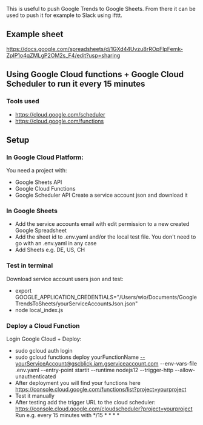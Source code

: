 This is useful to push Google Trends to Google Sheets. From there it can be used to push it for example to Slack using ifttt. 


## Example sheet
https://docs.google.com/spreadsheets/d/1GXd44Uvzu8rROpFIpFemk-ZpIP1o4qZMLgP2OM2s_F4/edit?usp=sharing


## Using Google Cloud functions + Google Cloud Scheduler to run it every 15 minutes 
### Tools used
- https://cloud.google.com/scheduler
- https://cloud.google.com/functions

## Setup
### In Google Cloud Platform:
You need a project with:
- Google Sheets API
- Google Cloud Functions 
- Google Scheduler API
Create a service account json and download it 

### In Google Sheets 
- Add the service accounts email with edit permission to a new created Google Spreadsheet 
- Add the sheet id to .env.yaml and/or the local test file. You don't need to go with an .env.yaml in any case
- Add Sheets e.g. DE, US, CH 

### Test in terminal
Download service account users json and test: 
- export GOOGLE_APPLICATION_CREDENTIALS="/Users/wio/Documents/GoogleTrendsToSheets/yourServiceAccountsJson.json"
- node local_index.js

### Deploy a Cloud Function
Login Google Cloud + Deploy:
- sudo gcloud auth login
- sudo gcloud functions deploy yourFunctionName --yourServiceAccount@gscblick.iam.gserviceaccount.com --env-vars-file .env.yaml --entry-point startit --runtime nodejs12 --trigger-http --allow-unauthenticated
- After deployment you will find your functions here https://console.cloud.google.com/functions/list?project=yourproject
- Test it manually 
- After testing add the trigger URL to the cloud scheduler: https://console.cloud.google.com/cloudscheduler?project=yourproject Run e.g. every 15 minutes with */15 * * * *

